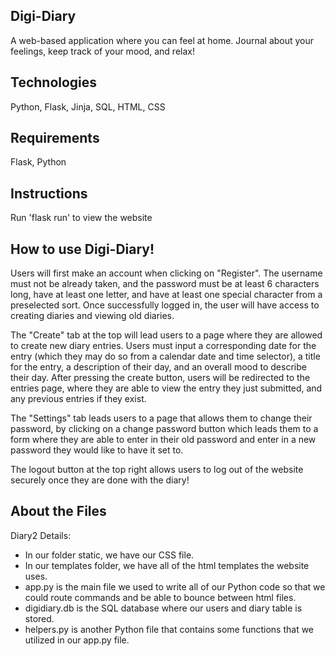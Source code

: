 ## Digi-Diary
A web-based application where you can feel at home. Journal about your feelings, keep track of your mood, and relax!

## Technologies
Python, Flask, Jinja, SQL, HTML, CSS

## Requirements
Flask, Python

## Instructions
Run 'flask run' to view the website

## How to use Digi-Diary!
Users will first make an account when clicking on "Register". The username must not be already taken, and the password must be at least 6 characters long, have at least one letter, and have at least one special character from a preselected sort. Once successfully logged in, the user will have access to creating diaries and viewing old diaries.

The "Create" tab at the top will lead users to a page where they are allowed to create new diary entries. Users must input a corresponding date for the entry (which they may do so from a calendar date and time selector), a title for the entry, a description of their day, and an overall mood to describe their day. After pressing the create button, users will be redirected to the entries page, where they are able to view the entry they just submitted, and any previous entries if they exist.

The "Settings" tab leads users to a page that allows them to change their password, by clicking on a change password button which leads them to a form where they are able to enter in their old password and enter in a new password they would like to have it set to.

The logout button at the top right allows users to log out of the website securely once they are done with the diary!

## About the Files
Diary2 Details:

- In our folder static, we have our CSS file.
- In our templates folder, we have all of the html templates the website uses.
- app.py is the main file we used to write all of our Python code so that we could route commands and be able to bounce between html files.
- digidiary.db is the SQL database where our users and diary table is stored.
- helpers.py is another Python file that contains some functions that we utilized in our app.py file.

